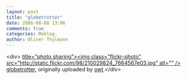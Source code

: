 ```yaml
---
layout: post
title: "globetrotter"
date: 2006-08-08 13:06
comments: true
categories: Moblog
author: Oliver Thylmann
---
```



&lt;div&gt;	[ title=&quot;photo sharing&quot;&gt;&lt;img class=&quot;flickr-photo&quot; src=&quot;http://static.flickr.com/98/210029824_7664567e03.jpg&quot; alt=&quot;&quot; /&gt;](http://www.flickr.com/photos/oliver/210029824/)	[globetrotter](http://www.flickr.com/photos/oliver/210029824/), originally uploaded by [owt](http://www.flickr.com/people/oliver/).&lt;/div&gt;					


